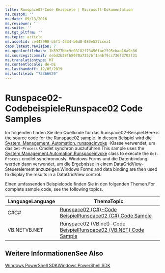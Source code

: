 ```yaml
---
title: Runspace02-Code Beispiele | Microsoft-Dokumentation
ms.custom: ''
ms.date: 09/13/2016
ms.reviewer: ''
ms.suite: ''
ms.tgt_pltfrm: ''
ms.topic: article
ms.assetid: ce442990-b5f1-4334-b6d8-080e527ccea1
caps.latest.revision: 7
ms.openlocfilehash: 1b5977bbc9c08182f73456fae2595cbaa16a9c86
ms.sourcegitcommit: debd2b38fb8070a7357bf1a4bf9cc736f3702f31
ms.translationtype: MT
ms.contentlocale: de-DE
ms.lasthandoff: 12/05/2019
ms.locfileid: "72366629"
---
```

# <a name="runspace02-code-samples"></a><span data-ttu-id="4c2a2-102">Runspace02-Codebeispiele</span><span class="sxs-lookup"><span data-stu-id="4c2a2-102">Runspace02 Code Samples</span></span>

<span data-ttu-id="4c2a2-103">Im folgenden finden Sie den Quellcode für das Runspace02-Beispiel.</span><span class="sxs-lookup"><span data-stu-id="4c2a2-103">Here is the source code for the Runspace02 sample.</span></span> <span data-ttu-id="4c2a2-104">In diesem Beispiel wird die [System. Management. Automation. runspacinvoke](/dotnet/api/System.Management.Automation.RunspaceInvoke) -Klasse verwendet, um das `Get-Process` Cmdlet synchron auszuführen.</span><span class="sxs-lookup"><span data-stu-id="4c2a2-104">This sample uses the [System.Management.Automation.Runspaceinvoke](/dotnet/api/System.Management.Automation.RunspaceInvoke) class to execute the `Get-Process` cmdlet synchronously.</span></span> <span data-ttu-id="4c2a2-105">Windows Forms und die Datenbindung werden dann verwendet, um die Ergebnisse in einem DataGridView-Steuerelement anzuzeigen.</span><span class="sxs-lookup"><span data-stu-id="4c2a2-105">Windows Forms and data binding are then used to display the results in a DataGridView control.</span></span>

<span data-ttu-id="4c2a2-106">Einen umfassenden Beispielcode finden Sie in den folgenden Themen.</span><span class="sxs-lookup"><span data-stu-id="4c2a2-106">For complete sample code, see the following topics.</span></span>

|<span data-ttu-id="4c2a2-107">Language</span><span class="sxs-lookup"><span data-stu-id="4c2a2-107">Language</span></span>|<span data-ttu-id="4c2a2-108">Thema</span><span class="sxs-lookup"><span data-stu-id="4c2a2-108">Topic</span></span>|
|--------------|-----------|
|<span data-ttu-id="4c2a2-109">C#</span><span class="sxs-lookup"><span data-stu-id="4c2a2-109">C#</span></span>|[<span data-ttu-id="4c2a2-110">Runspace02 (C#)-Code Beispiel</span><span class="sxs-lookup"><span data-stu-id="4c2a2-110">Runspace02 (C#) Code Sample</span></span>](./runspace02-csharp-code-sample.md)|
|<span data-ttu-id="4c2a2-111">VB.NET</span><span class="sxs-lookup"><span data-stu-id="4c2a2-111">VB.NET</span></span>|[<span data-ttu-id="4c2a2-112">Runspace02 (VB.net)-Code Beispiel</span><span class="sxs-lookup"><span data-stu-id="4c2a2-112">Runspace02 (VB.NET) Code Sample</span></span>](./runspace02-vb-net-code-sample.md)|

## <a name="see-also"></a><span data-ttu-id="4c2a2-113">Weitere Informationen</span><span class="sxs-lookup"><span data-stu-id="4c2a2-113">See Also</span></span>

[<span data-ttu-id="4c2a2-114">Windows PowerShell SDK</span><span class="sxs-lookup"><span data-stu-id="4c2a2-114">Windows PowerShell SDK</span></span>](../windows-powershell-reference.md)
